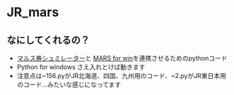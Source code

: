 # JR_mars
## なにしてくれるの？
- [マルス券シュミレーター](http://r113.sakura.ne.jp/p/ticket-sim/mars/index.html)と [MARS for win](https://www.swa785.net/pub/mars/index.html)を連携させるためのpythonコード
- Python for windows さえ入れとけば動きます
- 注意点は~156.pyがJR北海道、四国、九州用のコード、~2.pyがJR東日本用のコード...みたいな感じになってます